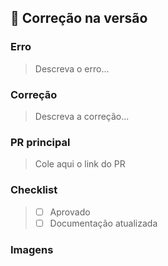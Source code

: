 ## :ghost: Correção na versão

### Erro
> Descreva o erro...

### Correção
> Descreva a correção...

### PR principal
> Cole aqui o link do PR

### Checklist
> - [ ] Aprovado
> - [ ] Documentação atualizada

### Imagens
